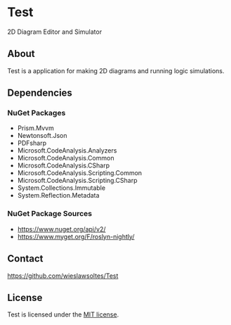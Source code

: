 # Test

2D Diagram Editor and Simulator

## About

Test is a application for making 2D diagrams and running logic simulations.

## Dependencies

### NuGet Packages

* Prism.Mvvm
* Newtonsoft.Json
* PDFsharp
* Microsoft.CodeAnalysis.Analyzers
* Microsoft.CodeAnalysis.Common
* Microsoft.CodeAnalysis.CSharp
* Microsoft.CodeAnalysis.Scripting.Common
* Microsoft.CodeAnalysis.Scripting.CSharp
* System.Collections.Immutable
* System.Reflection.Metadata

### NuGet Package Sources

* https://www.nuget.org/api/v2/
* https://www.myget.org/F/roslyn-nightly/

## Contact

https://github.com/wieslawsoltes/Test

## License

Test is licensed under the [MIT license](LICENSE.TXT).
